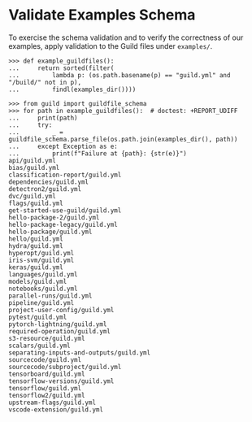 # Validate Examples Schema

To exercise the schema validation and to verify the correctness of our
examples, apply validation to the Guild files under `examples/`.

    >>> def example_guildfiles():
    ...     return sorted(filter(
    ...         lambda p: (os.path.basename(p) == "guild.yml" and "/build/" not in p),
    ...         findl(examples_dir())))

    >>> from guild import guildfile_schema
    >>> for path in example_guildfiles():  # doctest: +REPORT_UDIFF
    ...     print(path)
    ...     try:
    ...         _ = guildfile_schema.parse_file(os.path.join(examples_dir(), path))
    ...     except Exception as e:
    ...         print(f"Failure at {path}: {str(e)}")
    api/guild.yml
    bias/guild.yml
    classification-report/guild.yml
    dependencies/guild.yml
    detectron2/guild.yml
    dvc/guild.yml
    flags/guild.yml
    get-started-use-guild/guild.yml
    hello-package-2/guild.yml
    hello-package-legacy/guild.yml
    hello-package/guild.yml
    hello/guild.yml
    hydra/guild.yml
    hyperopt/guild.yml
    iris-svm/guild.yml
    keras/guild.yml
    languages/guild.yml
    models/guild.yml
    notebooks/guild.yml
    parallel-runs/guild.yml
    pipeline/guild.yml
    project-user-config/guild.yml
    pytest/guild.yml
    pytorch-lightning/guild.yml
    required-operation/guild.yml
    s3-resource/guild.yml
    scalars/guild.yml
    separating-inputs-and-outputs/guild.yml
    sourcecode/guild.yml
    sourcecode/subproject/guild.yml
    tensorboard/guild.yml
    tensorflow-versions/guild.yml
    tensorflow/guild.yml
    tensorflow2/guild.yml
    upstream-flags/guild.yml
    vscode-extension/guild.yml

